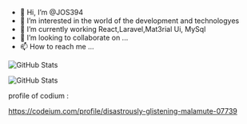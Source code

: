- 👋 Hi, I’m @JOS394
- 👀 I’m interested in the world of the development and technologyes
- 🌱 I’m currently working React,Laravel,Mat3rial Ui, MySql
- 💞️ I’m looking to collaborate on ...
- 📫 How to reach me ...

<!---
JOS394/JOS394 is a ✨ special ✨ repository because its `README.md` (this file) appears on your GitHub profile.
You can click the Preview link to take a look at your changes.
--->
![GitHub Stats](https://github-readme-stats.vercel.app/api?username=JOS394&theme=dark&show_icons=true&hide_border=true&count_private=true)


![GitHub Stats](https://github-readme-stats.vercel.app/api/top-langs/?username=JOS394&theme=dark&show_icons=true&hide_border=true&layout=compact)


profile of codium :

https://codeium.com/profile/disastrously-glistening-malamute-07739
